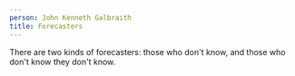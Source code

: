 ```yaml
---
person: John Kenneth Galbraith
title: Forecasters
---
```


There are two kinds of forecasters: those who don't know, and those who don't know they don't know.
